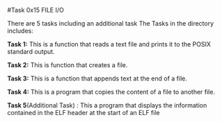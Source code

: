 #Task 0x15 FILE I/O

There are 5 tasks including an additional task
The Tasks in the directory includes:

**Task 1:** This is a function that reads a text file and prints it to the POSIX standard output.

**Task 2:** This is function that creates a file.

**Task 3:** This is a function that appends text at the end of a file.

**Task 4:** This is a program that copies the content of a file to another file.

**Task 5**(Additional Task) : This a program that displays the information contained in the ELF header at the start of an ELF file
